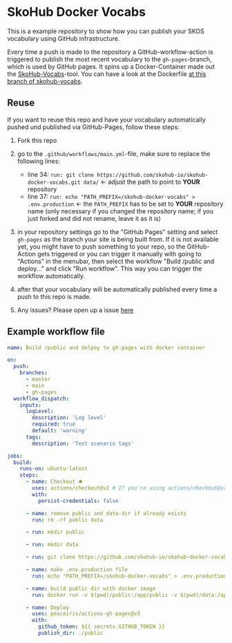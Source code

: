 # SkoHub Docker Vocabs

This is a example repository to show how you can publish your SKOS vocabulary using GitHub infrastructure.

Every time a push is made to the repository a GitHub-workflow-action is triggered to publish the most recent vocabulary to the `gh-pages`-branch, which is used by GitHub pages.
It spins up a Docker-Container made out the [SkoHub-Vocabs](https://github.com/hbz/skohub-vocabs)-tool. You can have a look at the Dockerfile [at this branch of skohub-vocabs](https://github.com/skohub-io/skohub-vocabs/tree/docker-gh-pages).

## Reuse

If you want to reuse this repo and have your vocabulary automatically pushed und published via GitHub-Pages, follow these steps:

1. Fork this repo

2. go to the `.github/workflows/main.yml`-file, make sure to replace the following lines:
   - line 34: `run: git clone https://github.com/skohub-io/skohub-docker-vocabs.git data/` <- adjust the path to point to **YOUR** repository 
   - line 37: `run: echo "PATH_PREFIX=/skohub-docker-vocabs" > .env.production` <- the `PATH_PREFIX` has to be set to **YOUR** repository name (only necessary if you changed the repository name; if you just forked and did not rename, leave it as it is)

3. in your repository settings go to the "GitHub Pages" setting and select `gh-pages` as the branch your site is being built from. If it is not available yet, you might have to push something to your repo, so the GitHub-Action gets triggered or you can trigger it manually with going to "Actions" in the menubar, then select the workflow "Build /public and deploy..." and click "Run workflow". This way you can trigger the workflow automatically.

4. after that your vocabulary will be automatically published every time a push to this repo is made.

5. Any issues? Please open up a issue [here](https://github.com/skohub-io/skohub-docker-vocabs/issues)

## Example workflow file

```yaml
name: Build /public and delpoy to gh-pages with docker container

on:
  push:
    branches:
      - master
      - main
      - gh-pages
  workflow_dispatch:
    inputs:
      logLevel:
        description: 'Log level'
        required: true
        default: 'warning'
      tags:
        description: 'Test scenario tags'

jobs:
  build:
    runs-on: ubuntu-latest
    steps:
      - name: Checkout 🛎️
        uses: actions/checkout@v2 # If you're using actions/checkout@v2 you must set persist-credentials to false in most cases for the deployment to work correctly.
        with:
          persist-credentials: false

      - name: remove public and data-dir if already exists
        run: rm -rf public data

      - run: mkdir public

      - run: mkdir data

      - run: git clone https://github.com/skohub-io/skohub-docker-vocabs.git data/

      - name: make .env.production file
        run: echo "PATH_PREFIX=/skohub-docker-vocabs" > .env.production

      - name: build public dir with docker image
        run: docker run -v $(pwd)/public:/app/public -v $(pwd)/data:/app/data -v $(pwd)/.env.production:/app/.env.production skohub/skohub-vocabs-docker:latest

      - name: Deploy
        uses: peaceiris/actions-gh-pages@v3
        with:
          github_token: ${{ secrets.GITHUB_TOKEN }}
          publish_dir: ./public
```
